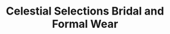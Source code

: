 ---
title: "Celestial Selections Bridal and Formal Wear"
url: /spokane-valley/celestial-selections-bridal-and-formal-wear/
shop: clothes
---